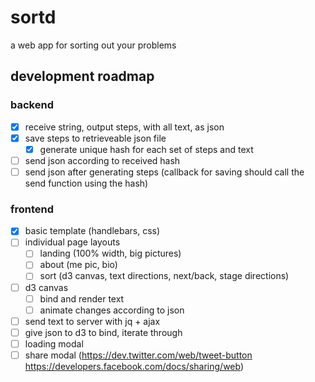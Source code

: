 # sortd
a web app for sorting out your problems

## development roadmap

### backend

- [x] receive string, output steps, with all text, as json
- [x] save steps to retrieveable json file
  - [x] generate unique hash for each set of steps and text
- [ ] send json according to received hash
- [ ] send json after generating steps (callback for saving should call the send function using the hash)

### frontend

- [x] basic template (handlebars, css)
- [ ] individual page layouts
  - [ ] landing (100% width, big pictures)
  - [ ] about (me pic, bio)
  - [ ] sort (d3 canvas, text directions, next/back, stage directions)
- [ ] d3 canvas
  - [ ] bind and render text
  - [ ] animate changes according to json
- [ ] send text to server with jq + ajax
- [ ] give json to d3 to bind, iterate through
- [ ] loading modal
- [ ] share modal (https://dev.twitter.com/web/tweet-button https://developers.facebook.com/docs/sharing/web)
